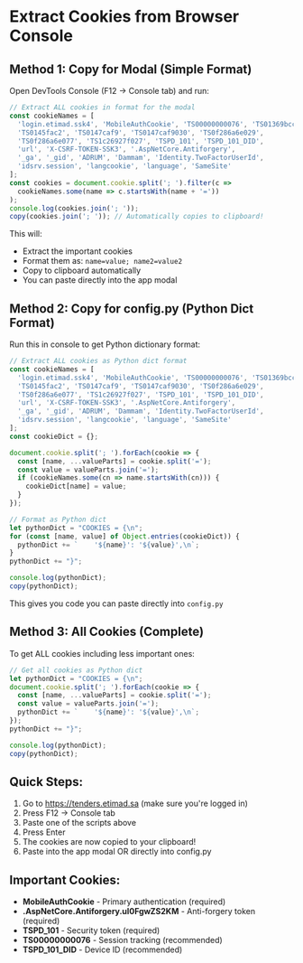 # Extract Cookies from Browser Console

## Method 1: Copy for Modal (Simple Format)
Open DevTools Console (F12 → Console tab) and run:

```javascript
// Extract ALL cookies in format for the modal
const cookieNames = [
  'login.etimad.ssk4', 'MobileAuthCookie', 'TS00000000076', 'TS01369bcc',
  'TS0145fac2', 'TS0147caf9', 'TS0147caf9030', 'TS0f286a6e029',
  'TS0f286a6e077', 'TS1c26927f027', 'TSPD_101', 'TSPD_101_DID',
  'url', 'X-CSRF-TOKEN-SSK3', '.AspNetCore.Antiforgery',
  '_ga', '_gid', 'ADRUM', 'Dammam', 'Identity.TwoFactorUserId',
  'idsrv.session', 'langcookie', 'language', 'SameSite'
];
const cookies = document.cookie.split('; ').filter(c => 
  cookieNames.some(name => c.startsWith(name + '='))
);
console.log(cookies.join('; '));
copy(cookies.join('; ')); // Automatically copies to clipboard!
```

This will:
- Extract the important cookies
- Format them as: `name=value; name2=value2`
- Copy to clipboard automatically
- You can paste directly into the app modal

## Method 2: Copy for config.py (Python Dict Format)
Run this in console to get Python dictionary format:

```javascript
// Extract ALL cookies as Python dict format
const cookieNames = [
  'login.etimad.ssk4', 'MobileAuthCookie', 'TS00000000076', 'TS01369bcc',
  'TS0145fac2', 'TS0147caf9', 'TS0147caf9030', 'TS0f286a6e029',
  'TS0f286a6e077', 'TS1c26927f027', 'TSPD_101', 'TSPD_101_DID',
  'url', 'X-CSRF-TOKEN-SSK3', '.AspNetCore.Antiforgery',
  '_ga', '_gid', 'ADRUM', 'Dammam', 'Identity.TwoFactorUserId',
  'idsrv.session', 'langcookie', 'language', 'SameSite'
];
const cookieDict = {};

document.cookie.split('; ').forEach(cookie => {
  const [name, ...valueParts] = cookie.split('=');
  const value = valueParts.join('=');
  if (cookieNames.some(cn => name.startsWith(cn))) {
    cookieDict[name] = value;
  }
});

// Format as Python dict
let pythonDict = "COOKIES = {\n";
for (const [name, value] of Object.entries(cookieDict)) {
  pythonDict += `    '${name}': '${value}',\n`;
}
pythonDict += "}";

console.log(pythonDict);
copy(pythonDict);
```

This gives you code you can paste directly into `config.py`

## Method 3: All Cookies (Complete)
To get ALL cookies including less important ones:

```javascript
// Get all cookies as Python dict
let pythonDict = "COOKIES = {\n";
document.cookie.split('; ').forEach(cookie => {
  const [name, ...valueParts] = cookie.split('=');
  const value = valueParts.join('=');
  pythonDict += `    '${name}': '${value}',\n`;
});
pythonDict += "}";

console.log(pythonDict);
copy(pythonDict);
```

## Quick Steps:
1. Go to https://tenders.etimad.sa (make sure you're logged in)
2. Press F12 → Console tab
3. Paste one of the scripts above
4. Press Enter
5. The cookies are now copied to your clipboard!
6. Paste into the app modal OR directly into config.py

## Important Cookies:
- **MobileAuthCookie** - Primary authentication (required)
- **.AspNetCore.Antiforgery.uI0FgwZS2KM** - Anti-forgery token (required)
- **TSPD_101** - Security token (required)
- **TS00000000076** - Session tracking (recommended)
- **TSPD_101_DID** - Device ID (recommended)
